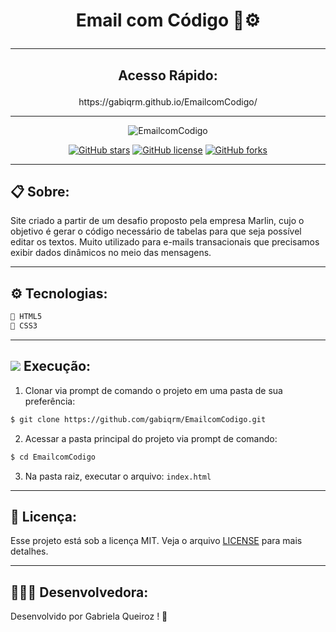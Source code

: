 # <p align="center">Email com Código 📧⚙️ </p>


---
## <p align="center">Acesso Rápido:</p>
<p align="center">https://gabiqrm.github.io/EmailcomCodigo/</p>


---
<p align="center">
   <img src="LayoutFinal.jpg" alt="EmailcomCodigo"/>
</p>

<div align="center">

[![GitHub stars](https://img.shields.io/github/stars/gabiqrm/EmailcomCodigo)](https://github.com/gabiqrm/EmailcomCodigo)<space> <space>[![GitHub license](https://img.shields.io/github/license/gabiqrm/EmailcomCodigo)](https://github.com/gabiqrm/EmailcomCodigo/blob/master/LICENSE)<space> <space>[![GitHub forks](https://img.shields.io/github/forks/gabiqrm/EmailcomCodigo)](https://github.com/gabiqrm/EmailcomCodigo/)

</div>

---
## 📋 Sobre:

Site criado a partir de um desafio proposto pela empresa Marlin, cujo o objetivo é  gerar o código necessário de tabelas para que seja possível editar os textos. Muito utilizado para e-mails transacionais que precisamos exibir dados dinâmicos no meio das mensagens.

---
## ⚙️ Tecnologias:

```bash
📍 HTML5
📍 CSS3
```

---
## ![](https://img.icons8.com/metro/20/000000/run-command.png) Execução:
1. Clonar via prompt de comando o projeto em uma pasta de sua preferência:
```bash
$ git clone https://github.com/gabiqrm/EmailcomCodigo.git
```
2. Acessar a pasta principal do projeto via prompt de comando:
```bash
$ cd EmailcomCodigo
```
3. Na pasta raiz, executar o arquivo: `index.html`

---
## 🔐 Licença:
Esse projeto está sob a licença MIT. Veja o arquivo [LICENSE](LICENSE) para mais detalhes.

---

## 👩🏻‍💻 Desenvolvedora:

Desenvolvido por Gabriela Queiroz ! 💜